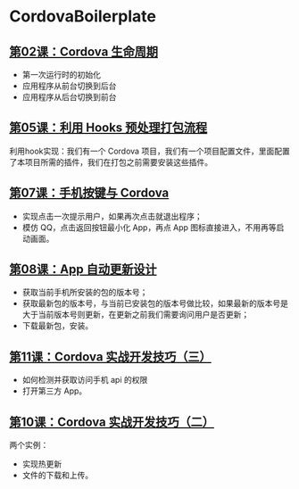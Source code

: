 # CordovaBoilerplate

## [第02课：Cordova 生命周期](http://gitbook.cn/gitchat/column/5a09096b7aaa792513c11ad4/topic/5a090bbd7aaa792513c11c32)


- 第一次运行时的初始化
- 应用程序从前台切换到后台
- 应用程序从后台切换到前台


## [第05课：利用 Hooks 预处理打包流程](http://gitbook.cn/gitchat/column/5a09096b7aaa792513c11ad4/topic/5a0922537aaa792513c1259f)


利用hook实现：我们有一个 Cordova 项目，我们有一个项目配置文件，里面配置了本项目所需的插件，我们在打包之前需要安装这些插件。


## [第07课：手机按键与 Cordova](http://gitbook.cn/gitchat/column/5a09096b7aaa792513c11ad4/topic/5a09261e7aaa792513c126b0)


- 实现点击一次提示用户，如果再次点击就退出程序；
- 模仿 QQ，点击返回按钮最小化 App，再点 App 图标直接进入，不用再等启动画面。


## [第08课：App 自动更新设计](http://gitbook.cn/gitchat/column/5a09096b7aaa792513c11ad4/topic/5a0926527aaa792513c126c0)


- 获取当前手机所安装的包的版本号；
- 获取最新包的版本号，与当前已安装包的版本号做比较，如果最新的版本号是大于当前版本号则更新，在更新之前我们需要询问用户是否更新；
- 下载最新包，安装。


## [第11课：Cordova 实战开发技巧（三）](http://gitbook.cn/gitchat/column/5a09096b7aaa792513c11ad4/topic/5a0e4b5a719e4939041032fc)

- 如何检测并获取访问手机 api 的权限
- 打开第三方 App。



## [第10课：Cordova 实战开发技巧（二）](http://gitbook.cn/gitchat/column/5a09096b7aaa792513c11ad4/topic/5a0e4b46719e4939041032f1)

两个实例：
- 实现热更新
- 文件的下载和上传。


